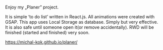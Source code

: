 Enjoy my „Planer” project.

It is simple ‘to do list’ written in React.js. All animations were created with GSAP. This app uses Local Storage as database. Simply but very effective. It is also safe until someone open it(or remove accidentally). RWD will be finished (started and finished) very soon. 

https://michal-kok.github.io/planer/
